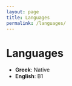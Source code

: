 ```yaml
---
layout: page
title: Languages
permalink: /languages/
---
```


# Languages

- **Greek**: Native
- **English**: B1